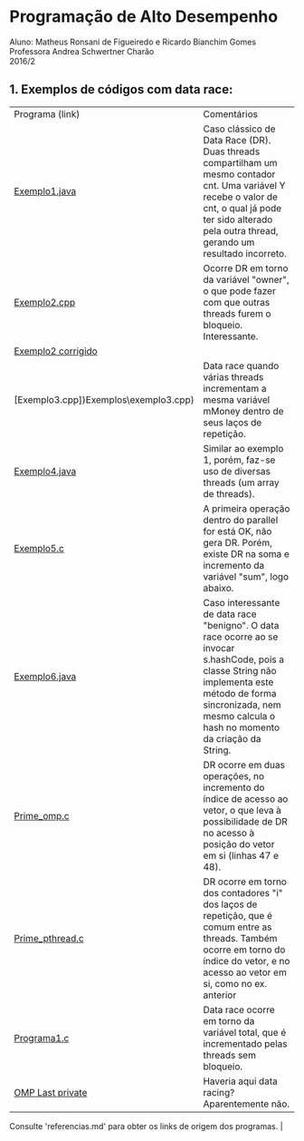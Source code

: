 # Programação de Alto Desempenho
Aluno: Matheus Ronsani de Figueiredo e Ricardo Bianchim Gomes    
Professora Andrea Schwertner Charão  
2016/2  
## 1. Exemplos de códigos com data race:

|                                                         |                                                                                                                                                                                                                          | 
|---------------------------------------------------------|--------------------------------------------------------------------------------------------------------------------------------------------------------------------------------------------------------------------------| 
| Programa (link)                                         | Comentários                                                                                                                                                                                                              | 
| [Exemplo1.java](Exemplos\exemplo1.java)                 | Caso clássico de Data Race (DR). Duas threads compartilham um mesmo contador cnt. Uma variável Y recebe o valor de cnt, o qual já pode ter sido alterado pela outra thread, gerando um resultado incorreto.              | 
| [Exemplo2.cpp](Exemplos\exemplo2.cpp)                   | Ocorre DR em torno da variável "owner", o que pode fazer com que outras threads furem o bloqueio. Interessante.                                                                                                          | 
| [Exemplo2 corrigido](Exemplos\exemplo2_correto.cpp)     |                                                                                                                                                                                                                          | 
| [Exemplo3.cpp])Exemplos\exemplo3.cpp)                   | Data race quando várias threads incrementam a mesma variável mMoney dentro de seus laços de repetição.                                                                                                                   | 
| [Exemplo4.java](Exemplos\exemplo4.java)                 | Similar ao exemplo 1, porém, faz-se uso de diversas threads (um array de threads).                                                                                                                                       | 
| [Exemplo5.c](Exemplos\exemplo5.c)                       | A primeira operação dentro do parallel for está OK, não gera DR. Porém, existe DR na soma e incremento da variável "sum", logo abaixo.                                                                                   | 
| [Exemplo6.java](Exemplos\exemplo6.java)                 | Caso interessante de data race "benigno".  O data race ocorre ao se invocar s.hashCode, pois a classe String não implementa este método de forma sincronizada, nem mesmo calcula o hash no momento da criação da String. | 
| [Prime_omp.c](Exemplos\prime_omp.c)                     | DR ocorre em duas operações, no incremento do índice de acesso ao vetor, o que leva à possibilidade de DR no acesso à posição do vetor em si (linhas 47 e 48).                                                           | 
| [Prime_pthread.c](Exemplos\prime_pthread.c)             | DR ocorre em torno dos contadores "i" dos laços de repetição, que é comum entre as threads. Também ocorre em torno do índice do vetor, e no acesso ao vetor em si, como no ex. anterior                                  | 
| [Programa1.c](Exemplos\programa1.c)                     | Data race ocorre em torno da variável total, que é incrementado pelas threads sem bloqueio.                                                                                                                              | 
| [OMP Last private](Exemplos\fig7-7-first-lastprivate.c) | Haveria aqui data racing? Aparentemente não.  

Consulte 'referencias.md' para obter os links de origem dos programas.                                                                                                                                                                           | 